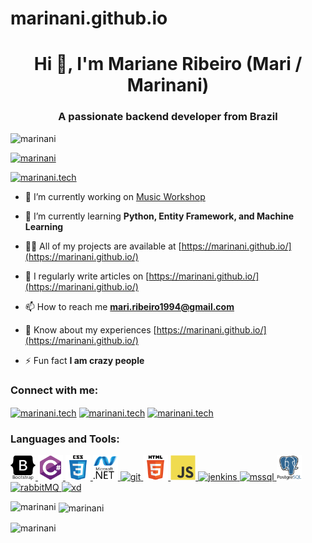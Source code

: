 # marinani.github.io

<h1 align="center">Hi 👋, I'm Mariane Ribeiro (Mari / Marinani)</h1>
<h3 align="center">A passionate backend developer from Brazil</h3>

<p align="left"> <img src="https://komarev.com/ghpvc/?username=marinani&label=Profile%20views&color=0e75b6&style=flat" alt="marinani" /> </p>

<p align="left"> <a href="https://github.com/ryo-ma/github-profile-trophy"><img src="https://github-profile-trophy.vercel.app/?username=marinani" alt="marinani" /></a> </p>

<p align="left"> <a href="https://twitter.com/marinani.tech" target="blank"><img src="https://img.shields.io/twitter/follow/marinani.tech?logo=twitter&style=for-the-badge" alt="marinani.tech" /></a> </p>

- 🔭 I’m currently working on [Music Workshop](https://oficinademusica.curitiba.pr.gov.br/)

- 🌱 I’m currently learning **Python, Entity Framework, and Machine Learning**

- 👨‍💻 All of my projects are available at [https://marinani.github.io/](https://marinani.github.io/)

- 📝 I regularly write articles on [https://marinani.github.io/](https://marinani.github.io/)

- 📫 How to reach me **mari.ribeiro1994@gmail.com**

- 📄 Know about my experiences [https://marinani.github.io/](https://marinani.github.io/)

- ⚡ Fun fact **I am crazy people**

<h3 align="left">Connect with me:</h3>
<p align="left">
<a href="https://codepen.io/marinani.tech" target="blank"><img align="center" src="https://raw.githubusercontent.com/rahuldkjain/github-profile-readme-generator/master/src/images/icons/Social/codepen.svg" alt="marinani.tech" height="30" width="40" /></a>
<a href="https://twitter.com/marinani.tech" target="blank"><img align="center" src="https://raw.githubusercontent.com/rahuldkjain/github-profile-readme-generator/master/src/images/icons/Social/twitter.svg" alt="marinani.tech" height="30" width="40" /></a>
<a href="https://instagram.com/marinani.tech" target="blank"><img align="center" src="https://raw.githubusercontent.com/rahuldkjain/github-profile-readme-generator/master/src/images/icons/Social/instagram.svg" alt="marinani.tech" height="30" width="40" /></a>
</p>

<h3 align="left">Languages and Tools:</h3>
<p align="left"> <a href="https://getbootstrap.com" target="_blank" rel="noreferrer"> <img src="https://raw.githubusercontent.com/devicons/devicon/master/icons/bootstrap/bootstrap-plain-wordmark.svg" alt="bootstrap" width="40" height="40"/> </a> <a href="https://www.w3schools.com/cs/" target="_blank" rel="noreferrer"> <img src="https://raw.githubusercontent.com/devicons/devicon/master/icons/csharp/csharp-original.svg" alt="csharp" width="40" height="40"/> </a> <a href="https://www.w3schools.com/css/" target="_blank" rel="noreferrer"> <img src="https://raw.githubusercontent.com/devicons/devicon/master/icons/css3/css3-original-wordmark.svg" alt="css3" width="40" height="40"/> </a> <a href="https://dotnet.microsoft.com/" target="_blank" rel="noreferrer"> <img src="https://raw.githubusercontent.com/devicons/devicon/master/icons/dot-net/dot-net-original-wordmark.svg" alt="dotnet" width="40" height="40"/> </a> <a href="https://git-scm.com/" target="_blank" rel="noreferrer"> <img src="https://www.vectorlogo.zone/logos/git-scm/git-scm-icon.svg" alt="git" width="40" height="40"/> </a> <a href="https://www.w3.org/html/" target="_blank" rel="noreferrer"> <img src="https://raw.githubusercontent.com/devicons/devicon/master/icons/html5/html5-original-wordmark.svg" alt="html5" width="40" height="40"/> </a> <a href="https://developer.mozilla.org/en-US/docs/Web/JavaScript" target="_blank" rel="noreferrer"> <img src="https://raw.githubusercontent.com/devicons/devicon/master/icons/javascript/javascript-original.svg" alt="javascript" width="40" height="40"/> </a> <a href="https://www.jenkins.io" target="_blank" rel="noreferrer"> <img src="https://www.vectorlogo.zone/logos/jenkins/jenkins-icon.svg" alt="jenkins" width="40" height="40"/> </a> <a href="https://www.microsoft.com/en-us/sql-server" target="_blank" rel="noreferrer"> <img src="https://www.svgrepo.com/show/303229/microsoft-sql-server-logo.svg" alt="mssql" width="40" height="40"/> </a> <a href="https://www.postgresql.org" target="_blank" rel="noreferrer"> <img src="https://raw.githubusercontent.com/devicons/devicon/master/icons/postgresql/postgresql-original-wordmark.svg" alt="postgresql" width="40" height="40"/> </a> <a href="https://www.rabbitmq.com" target="_blank" rel="noreferrer"> <img src="https://www.vectorlogo.zone/logos/rabbitmq/rabbitmq-icon.svg" alt="rabbitMQ" width="40" height="40"/> </a> <a href="https://www.adobe.com/products/xd.html" target="_blank" rel="noreferrer"> <img src="https://cdn.worldvectorlogo.com/logos/adobe-xd.svg" alt="xd" width="40" height="40"/> </a> </p>

<p><img align="left" src="https://github-readme-stats.vercel.app/api/top-langs?username=marinani&show_icons=true&locale=en&layout=compact" alt="marinani" /></p>

<p>&nbsp;<img align="center" src="https://github-readme-stats.vercel.app/api?username=marinani&show_icons=true&locale=en" alt="marinani" /></p>

<p><img align="center" src="https://github-readme-streak-stats.herokuapp.com/?user=marinani&" alt="marinani" /></p>
